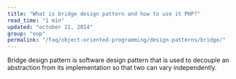 ```yaml
---
title: "What is bridge design pattern and how to use it PHP?"
read_time: "1 min"
updated: "october 21, 2014"
group: "oop"
permalink: "/faq/object-oriented-programming/design-patterns/bridge/"
---
```


Bridge design pattern is software design pattern that is used to decouple an abstraction from its implementation so that two can vary independently.
